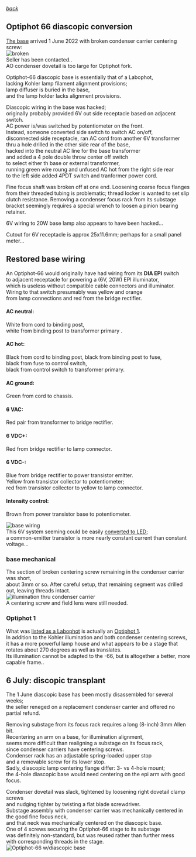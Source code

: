 *[back](./)*
## Optiphot 66 diascopic conversion  

[The base](DIA-EPI_base/index.htm) arrived 1 June 2022
with broken condenser carrier centering screw:  
![broken](Images/broken.jpg)  
Seller has been contacted..  
AO condenser dovetail is too large for Optiphot fork.  

Optiphot-66 diascopic base is essentially that of a Labophot,  
lacking Kohler lamp filament alignment provisions;  
lamp diffuser is buried in the base,  
and the lamp holder lacks alignment provisions.  

Diascopic wiring in the base was hacked;  
originally probably provided 6V out side receptacle based on adjacent switch.  
AC power is/was switched by potentiometer on the front.  
Instead, someone converted side switch to switch AC on/off,  
disconnected side receptacle, ran AC cord from another 6V transformer  
thru a hole drilled in the other side rear of the base,  
hacked into the neutral AC line for the base transformer  
and added a 4 pole double throw center off switch  
to select either th base or external transformer,  
running green wire roung and unfused AC hot from the right side rear  
to the left side added 4PDT switch and tranformer power cord.  

Fine focus shaft was broken off at one end.
Loosening coarse focus flanges from their threaded tubing is problematic;
thread locker is wanted to set slip clutch resistance.
Removing a condenser focus rack from its substage bracket
seemingly requires a special wrench to loosen a pinion bearing retainer.
  
6V wiring to 20W base lamp also appears to have been hacked...  

Cutout for 6V receptacle is approx 25x11.6mm;  perhaps for a small panel meter...  

## Restored base wiring  

An Optiphot-66 would originally have had wiring from its
**DIA EPI** switch  
to adjacent receptacle for powering a (6V, 20W) EPI illuminator,  
which is useless without compatible cable connectors and illuminator.  
Wiring to that switch presumably was yellow and orange  
from lamp connections and red from the bridge rectifier.  

#### AC neutral:  
 White from cord to binding post,  
 white from binding post to transformer primary  .
#### AC hot:  
 Black from cord to binding post, black from binding post to fuse,  
 black from fuse to control switch,  
 black from control switch to transformer primary.  
####  AC ground:  
 Green from cord to chassis.  
#### 6 VAC:  
 Red pair from transformer to bridge rectifier.  
#### 6 VDC+:  
 Red from bridge rectifier to lamp connector.  
#### 6 VDC-:  
 Blue from bridge rectifier to power transistor emitter.  
 Yellow from transistor collector to potentiometer;  
 red from transistor collector to yellow to lamp connector.  
#### Intensity control:  
 Brown from power transistor base to potentiometer.  

![base wiring](Images/chassis.jpg)  
This 6V system seeming could be easily [converted to LED](Labophot/#led-conversion);  
a common-emitter transistor is more nearly constant current than constant voltage...  

### base mechanical
The section of broken centering screw remaining in the condenser carrier was short,  
about 3mm or so.  After careful setup, that remaining segment was drilled out,  leaving threads intact.  
![illumination thru condenser carrier](Images/field.jpg)  
A centering screw and field lens were still needed.  

### Optiphot 1  
What was [listed as a Labophot](Optiphot/) is actually an [Optiphot 1](Optiphot#received-9-june-2022).  
In addition to the Kohler illumination and both condenser centering screws,  
it has a more powerful lamp house and what appears to be a stage that rotates about 270 degrees as well as translates.  
Its illumination cannot be adapted to the -66, but is altogether a better, more capable frame..  

## 6 July: discopic transplant  
The 1 June diascopic base has been mostly disassembled for several weeks;  
the seller reneged on a replacement condenser carrier and offered no partial refund.  

Removing substage from its focus rack requires a long (8-inch) 3mm Allen bit.  
Recentering an arm on a base, for illumination alignment,  
seems more difficult than realigning a substage on its focus rack,  
since condenser carriers have centering screws.  
Condenser rack has an adjustable spring-loaded upper stop  
and a removable screw for its lower stop.  
Sadly, diascopic lamp centering flange differ: 3- vs 4-hole mount;  
the 4-hole diascopic base would need centering on the epi arm with good focus.  

Condenser dovetail was slack, tightened by loosening right dovetail clamp screws  
and nudging tighter by twisting a flat blade screwdriver.  
Substage assembly with condenser carrier was mechanically centered in the good fine focus neck,  
and that neck was mechanically centered on the diascopic base.  
One of 4 screws securing the Optiphot-66 stage to its substage  
was definitely non-standard, but was reused rather than further mess  
with corresponding threads in the stage.  
![Optiphot-66 w/diascopic base](Images/diascopic-66.jpg)  
